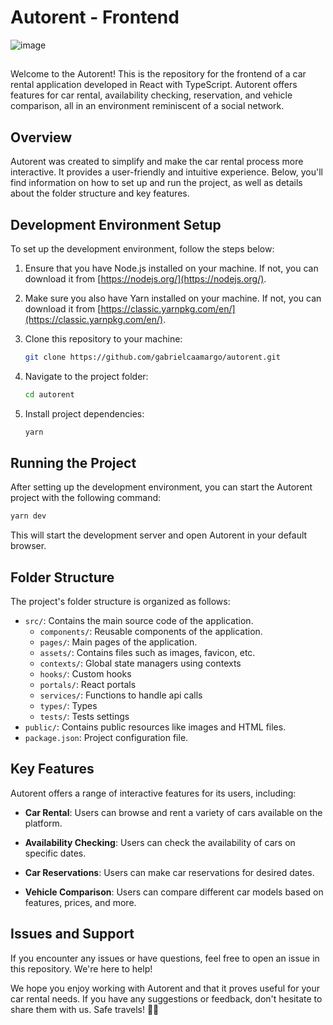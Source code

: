 # Autorent - Frontend

![image](https://github.com/gabrielcaamargo/autorent/assets/91189919/957f9d4e-c16b-4672-8e5f-5ee50f470389)

##

Welcome to the Autorent! This is the repository for the frontend of a car rental application developed in React with TypeScript. Autorent offers features for car rental, availability checking, reservation, and vehicle comparison, all in an environment reminiscent of a social network.

## Overview

Autorent was created to simplify and make the car rental process more interactive. It provides a user-friendly and intuitive experience. Below, you'll find information on how to set up and run the project, as well as details about the folder structure and key features.

## Development Environment Setup

To set up the development environment, follow the steps below:

1. Ensure that you have Node.js installed on your machine. If not, you can download it from [https://nodejs.org/](https://nodejs.org/).

2. Make sure you also have Yarn installed on your machine. If not, you can download it from [https://classic.yarnpkg.com/en/](https://classic.yarnpkg.com/en/).

3. Clone this repository to your machine:

   ```bash
   git clone https://github.com/gabrielcaamargo/autorent.git
   ```

4. Navigate to the project folder:

   ```bash
   cd autorent
   ```

5. Install project dependencies:

   ```bash
   yarn
   ```

## Running the Project

After setting up the development environment, you can start the Autorent project with the following command:

```bash
yarn dev
```

This will start the development server and open Autorent in your default browser.

## Folder Structure

The project's folder structure is organized as follows:

- `src/`: Contains the main source code of the application.
  - `components/`: Reusable components of the application.
  - `pages/`: Main pages of the application.
  - `assets/`: Contains files such as images, favicon, etc.
  - `contexts/`: Global state managers using contexts
  - `hooks/`: Custom hooks
  - `portals/`: React portals
  - `services/`: Functions to handle api calls
  - `types/`: Types
  - `tests/`: Tests settings
- `public/`: Contains public resources like images and HTML files.
- `package.json`: Project configuration file.

## Key Features

Autorent offers a range of interactive features for its users, including:

- **Car Rental**: Users can browse and rent a variety of cars available on the platform.

- **Availability Checking**: Users can check the availability of cars on specific dates.

- **Car Reservations**: Users can make car reservations for desired dates.

- **Vehicle Comparison**: Users can compare different car models based on features, prices, and more.

## Issues and Support

If you encounter any issues or have questions, feel free to open an issue in this repository. We're here to help!

We hope you enjoy working with Autorent and that it proves useful for your car rental needs. If you have any suggestions or feedback, don't hesitate to share them with us. Safe travels! 🚗✨

